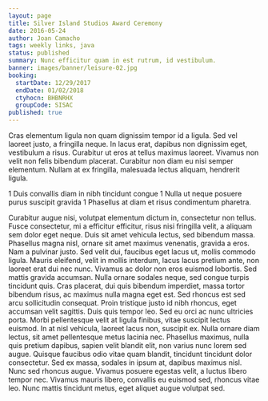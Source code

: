 ```yaml
---
layout: page
title: Silver Island Studios Award Ceremony
date: 2016-05-24
author: Joan Camacho
tags: weekly links, java
status: published
summary: Nunc efficitur quam in est rutrum, id vestibulum.
banner: images/banner/leisure-02.jpg
booking:
  startDate: 12/29/2017
  endDate: 01/02/2018
  ctyhocn: BHBNRHX
  groupCode: SISAC
published: true
---
```

Cras elementum ligula non quam dignissim tempor id a ligula. Sed vel laoreet justo, a fringilla neque. In lacus erat, dapibus non dignissim eget, vestibulum a risus. Curabitur ut eros at tellus maximus laoreet. Vivamus non velit non felis bibendum placerat. Curabitur non diam eu nisi semper elementum. Nullam at ex fringilla, malesuada lectus aliquam, hendrerit ligula.

1 Duis convallis diam in nibh tincidunt congue
1 Nulla ut neque posuere purus suscipit gravida
1 Phasellus at diam et risus condimentum pharetra.

Curabitur augue nisi, volutpat elementum dictum in, consectetur non tellus. Fusce consectetur, mi a efficitur efficitur, risus nisi fringilla velit, a aliquam sem dolor eget neque. Duis sit amet vehicula lectus, sed bibendum massa. Phasellus magna nisl, ornare sit amet maximus venenatis, gravida a eros. Nam a pulvinar justo. Sed velit dui, faucibus eget lacus ut, mollis commodo ligula. Mauris eleifend, velit in mollis interdum, lacus lacus pretium ante, non laoreet erat dui nec nunc. Vivamus ac dolor non eros euismod lobortis. Sed mattis gravida accumsan. Nulla ornare sodales neque, sed congue turpis tincidunt quis. Cras placerat, dui quis bibendum imperdiet, massa tortor bibendum risus, ac maximus nulla magna eget est. Sed rhoncus est sed arcu sollicitudin consequat. Proin tristique justo id nibh rhoncus, eget accumsan velit sagittis.
Duis quis tempor leo. Sed eu orci ac nunc ultricies porta. Morbi pellentesque velit at ligula finibus, vitae suscipit lectus euismod. In at nisl vehicula, laoreet lacus non, suscipit ex. Nulla ornare diam lectus, sit amet pellentesque metus lacinia nec. Phasellus maximus, nulla quis pretium dapibus, sapien velit blandit elit, non varius nunc lorem sed augue. Quisque faucibus odio vitae quam blandit, tincidunt tincidunt dolor consectetur. Sed ex massa, sodales in ipsum at, dapibus maximus nisl. Nunc sed rhoncus augue. Vivamus posuere egestas velit, a luctus libero tempor nec. Vivamus mauris libero, convallis eu euismod sed, rhoncus vitae leo. Nunc mattis tincidunt metus, eget aliquet augue volutpat sed.
